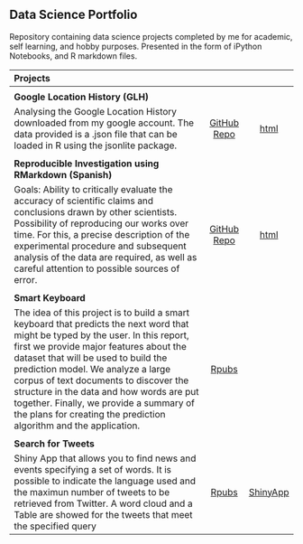 ## Data Science Portfolio

Repository containing data science projects completed by me for academic, self learning, and hobby purposes. 
Presented in the form of iPython Notebooks, and R markdown files.


|    **Projects**                                     |  []()            |     []()    |  
|:----------------------------------------------------|:----------------:|:-----------:|
|                                                     |                  |             |
|**Google Location History (GLH)**                    |  []()            |  []()       |
|Analysing the Google Location History downloaded from my google account. The data provided is a .json file that can be loaded in R using the jsonlite package.| [GitHub Repo](https://github.com/adiserio/Google-Location-History) | [html](https://adiserio.github.io/Google-Location-History/AnalisisUbicacion.html)|
|                                                     |                  |             |
|**Reproducible Investigation using RMarkdown (Spanish)**| []()          | []()        |
| Goals: Ability to critically evaluate the accuracy of scientific claims and conclusions drawn by other scientists. Possibility of reproducing our works over time. For this, a precise description of the experimental procedure and subsequent analysis of the data are required, as well as careful attention to possible sources of error. | [GitHub Repo](https://github.com/adiserio/Investigacion-Reproducible)| [html](https://adiserio.github.io/Investigacion-Reproducible/SeminarioAbril.html)|   
|                                                     |                  |             |
|**Smart Keyboard**                                   | []()             | []()        |
|The idea of this project is to build a smart keyboard that predicts the next word that might be typed by the user. In this report, first we provide major features about the dataset that will be used to build the prediction model. We analyze a large corpus of text documents to discover the structure in the data and how words are put together. Finally, we provide a summary of the plans for creating the prediction algorithm and the application. | [Rpubs](https://rpubs.com/adiserio/177267) | |
|                                                     |                  |             |
|**Search for Tweets**                                | []()             | []()        |
|Shiny App that allows you to find news and events specifying a set of words. It is possible to indicate the language used and the maximun number of tweets to be retrieved from Twitter. A word cloud and a Table are showed for the tweets that meet the specified query | [Rpubs](https://rpubs.com/adiserio/144925) | [ShinyApp](https://adiserio.shinyapps.io/SearchForTweets/)|






